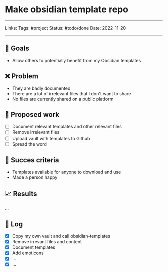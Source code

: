 # Make obsidian template repo

---

Links: 
Tags: #project 
Status: #todo/done
Date: 2022-11-20

---

## 🎯 Goals

- Allow others to potentially benefit from my Obsidian templates

## ❌ Problem

- They are badly documented
- There are a lot of irrelevant files that I don't want to share
- No files are currently shared on a public platform

## 👷 Proposed work

- [ ] Document relevant templates and other relevant files
- [ ] Remove irrelevant files
- [ ] Upload vault with templates to Github
- [ ] Spread the word

## 💎 Succes criteria

- Templates available for anyone to download and use
- Made a person happy

## 📈 Results

...

## 📓 Log

- [x] Copy my own vault and call obsidian-templates
- [x] Remove irrevant files and content
- [x] Document templates
- [x] Add emoticons
- [x] ...
- [x] ...